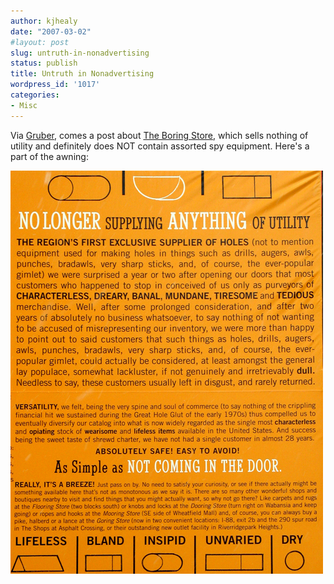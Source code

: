 ```yaml
---
author: kjhealy
date: "2007-03-02"
#layout: post
slug: untruth-in-nonadvertising
status: publish
title: Untruth in Nonadvertising
wordpress_id: '1017'
categories:
- Misc
---
```


Via [Gruber](http://daringfireball.net/), comes a post about [The Boring Store](http://www.methodsreporter.com/2007/02/27/826chi-boring-store-eggers/1/), which sells nothing of utility and definitely does NOT contain assorted spy equipment. Here's a part of the awning:

![image](boring.jpg)
